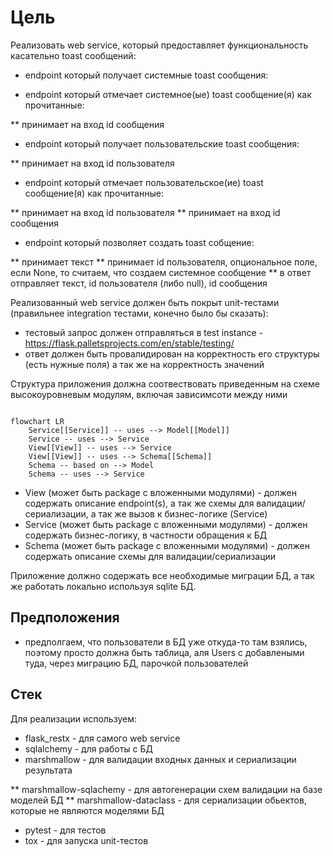 Цель
====

Реализовать web service, который предоставляет функциональность касательно toast сообщений:

* endpoint который получает системные toast сообщения:

* endpoint который отмечает системное(ые) toast сообщение(я) как прочитанные:

** принимает на вход id сообщения

* endpoint который получает пользовательские toast сообщения:

** принимает на вход id пользователя

* endpoint который отмечает пользовательское(ие) toast сообщение(я) как прочитанные:

** принимает на вход id пользователя
** принимает на вход id сообщения

* endpoint который позволяет создать toast собщение:

** принимает текст
** принимает id пользователя, опциональное поле, если None, то считаем, что создаем системное сообщение
** в ответ отправляет текст, id пользователя (либо null), id сообщения

Реализованный web service должен быть покрыт unit-тестами (правильнее integration тестами, конечно было бы сказать):

* тестовый запрос должен отправляться в test instance - https://flask.palletsprojects.com/en/stable/testing/
* ответ должен быть провалидирован на корректность его структуры (есть нужные поля) а так же на корректность значений

Структура приложения должна соотвествовать приведенным на схеме высокоуровневым модулям, включая зависимсоти между ними

```mermaid

flowchart LR
    Service[[Service]] -- uses --> Model[[Model]]
    Service -- uses --> Service
    View[[View]] -- uses --> Service
    View[[View]] -- uses --> Schema[[Schema]]
    Schema -- based on --> Model
    Schema -- uses --> Service

```

- View (может быть package с вложенными модулями) - должен содержать описание endpoint(s), а так же схемы для валидации/сериализации, а так же вызов к бизнес-логике (Service)
- Service (может быть package с вложенными модулями) - должен содержать бизнес-логику, в частности обращения к БД
- Schema (может быть package с вложенными модулями) - должен содержать описание схемы для валидации/сериализации

Приложение должно содержать все необходимые миграции БД, а так же работать локально используя sqlite БД. 

Предположения
-----

* предполгаем, что пользователи в БД уже откуда-то там взялись, поэтому просто должна быть таблица, аля Users с добавлеными туда, через миграцию БД, парочкой пользователей

Стек
-----

Для реализации используем:

* flask_restx - для самого web service
* sqlalchemy - для работы с БД
* marshmallow - для валидации входных данных и сериализации результата

** marshmallow-sqlachemy - для автогенерации схем валидации на базе моделей БД
** marshmallow-dataclass - для сериализации обьектов, которые не являются моделями БД

* pytest - для тестов
* tox - для запуска unit-тестов

